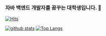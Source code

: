 ### 자바 백엔드 개발자를 꿈꾸는 대학생입니다. 👋
[![Hits](https://hits.seeyoufarm.com/api/count/incr/badge.svg?url=https%3A%2F%2Fgithub.com%2FHwangSoon96)](https://hits.seeyoufarm.com)
<!--
**HwangSoon96/HwangSoon96** is a ✨ _special_ ✨ repository because its `README.md` (this file) appears on your GitHub profile.

Here are some ideas to get you started:

- 🔭 I’m currently working on ...
- 🌱 I’m currently learning ...
- 👯 I’m looking to collaborate on ...
- 🤔 I’m looking for help with ...
- 💬 Ask me about ...
- 📫 How to reach me: ...
- 😄 Pronouns: ...
- ⚡ Fun fact: ...
-->

[![github stats](https://github-readme-stats.vercel.app/api?username=HwangSoon96&show_icons=true&hide_border=true)](https://github.com/HwangSoon96)
[![Top Langs](https://github-readme-stats.vercel.app/api/top-langs/?username=HwangSoon96&layout=compact)](https://github.com/HwangSoon96)
